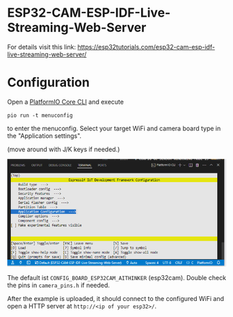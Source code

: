 # ESP32-CAM-ESP-IDF-Live-Streaming-Web-Server

For details visit this link:
https://esp32tutorials.com/esp32-cam-esp-idf-live-streaming-web-server/

# Configuration

Open a [PlatformIO Core CLI](https://docs.platformio.org/en/latest/integration/ide/vscode.html#platformio-core-cli) and execute
```
pio run -t menuconfig
```

to enter the menuconfig. Select your target WiFi and camera board type in the "Application settings".

(move around with J/K keys if needed.)

![config](config.png)

The default ist `CONFIG_BOARD_ESP32CAM_AITHINKER` (esp32cam). Double check the pins in `camera_pins.h` if needed.

After the example is uploaded, it should connect to the configured WiFi and open a HTTP server at `http://<ip of your esp32>/`.